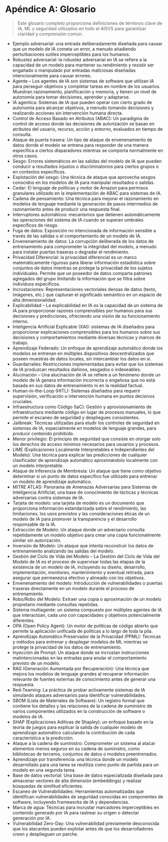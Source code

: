 # Apéndice A: Glosario

>Este glosario completo proporciona definiciones de términos clave de IA, ML y seguridad utilizados en todo el AISVS para garantizar claridad y comprensión común.

* Ejemplo adversarial: una entrada deliberadamente diseñada para causar que un modelo de IA cometa un error, a menudo añadiendo perturbaciones sutiles imperceptibles para los humanos.
  ​
* Robustez adversarial: la robustez adversarial en IA se refiere a la capacidad de un modelo para mantener su rendimiento y resistir ser engañado o manipulado por entradas maliciosas diseñadas intencionalmente para causar errores.
  ​
* Agente – Los agentes de IA son sistemas de software que utilizan IA para perseguir objetivos y completar tareas en nombre de los usuarios. Muestran razonamiento, planificación y memoria, y tienen un nivel de autonomía para tomar decisiones, aprender y adaptarse.
  ​
* IA agentica: Sistemas de IA que pueden operar con cierto grado de autonomía para alcanzar objetivos, a menudo tomando decisiones y realizando acciones sin intervención humana directa.
  ​
* Control de Acceso Basado en Atributos (ABAC): Un paradigma de control de acceso donde las decisiones de autorización se basan en atributos del usuario, recurso, acción y entorno, evaluados en tiempo de consulta.
  ​
* Ataque de puerta trasera: Un tipo de ataque de envenenamiento de datos donde el modelo se entrena para responder de una manera específica a ciertos disparadores mientras se comporta normalmente en otros casos.
  ​
* Sesgo: Errores sistemáticos en las salidas del modelo de IA que pueden conducir a resultados injustos o discriminatorios para ciertos grupos o en contextos específicos.
  ​
* Explotación del sesgo: Una técnica de ataque que aprovecha sesgos conocidos en los modelos de IA para manipular resultados o salidas.
  ​
* Cedar: El lenguaje de políticas y motor de Amazon para permisos granulares utilizado en la implementación de ABAC para sistemas de IA.
  ​
* Cadena de pensamiento: Una técnica para mejorar el razonamiento en modelos de lenguaje mediante la generación de pasos intermedios de razonamiento antes de producir una respuesta final.
  ​
* Interruptores automáticos: mecanismos que detienen automáticamente las operaciones del sistema de IA cuando se superan umbrales específicos de riesgo.
  ​
* Fuga de datos: Exposición no intencionada de información sensible a través de las salidas o el comportamiento de un modelo de IA.
  ​
* Envenenamiento de datos: La corrupción deliberada de los datos de entrenamiento para comprometer la integridad del modelo, a menudo para instalar puertas traseras o degradar el rendimiento.
  ​
* Privacidad Diferencial: la privacidad diferencial es un marco matemáticamente riguroso para liberar información estadística sobre conjuntos de datos mientras se protege la privacidad de los sujetos individuales. Permite que un poseedor de datos comparta patrones agregados del grupo limitando la información que se filtra sobre individuos específicos.
  ​
* Incrustaciones: Representaciones vectoriales densas de datos (texto, imágenes, etc.) que capturan el significado semántico en un espacio de alta dimensionalidad.
  ​
* Explicabilidad – La explicabilidad en IA es la capacidad de un sistema de IA para proporcionar razones comprensibles por humanos para sus decisiones y predicciones, ofreciendo una visión de su funcionamiento interno.
  ​
* Inteligencia Artificial Explicable (XAI): sistemas de IA diseñados para proporcionar explicaciones comprensibles para los humanos sobre sus decisiones y comportamientos mediante diversas técnicas y marcos de trabajo.
  ​
* Aprendizaje Federado: Un enfoque de aprendizaje automático donde los modelos se entrenan en múltiples dispositivos descentralizados que poseen muestras de datos locales, sin intercambiar los datos en sí.
  ​
* Guardarraíles: Restricciones implementadas para evitar que los sistemas de IA produzcan resultados dañinos, sesgados o indeseables.
  ​
* Alucinación – Una alucinación de IA se refiere a un fenómeno donde un modelo de IA genera información incorrecta o engañosa que no está basada en sus datos de entrenamiento ni en la realidad factual.
  ​
* Human-in-the-Loop (HITL): Sistemas diseñados para requerir supervisión, verificación o intervención humana en puntos decisivos cruciales.
  ​
* Infraestructura como Código (IaC): Gestión y aprovisionamiento de infraestructura mediante código en lugar de procesos manuales, lo que permite el escaneo de seguridad y despliegues consistentes.
  ​
* Jailbreak: Técnicas utilizadas para eludir los controles de seguridad en sistemas de IA, especialmente en modelos de lenguaje grandes, para producir contenido prohibido.
  ​
* Menor privilegio: El principio de seguridad que consiste en otorgar solo los derechos de acceso mínimos necesarios para usuarios y procesos.
  ​
* LIME (Explicaciones Localmente Interpretables e Independientes del Modelo): Una técnica para explicar las predicciones de cualquier clasificador de aprendizaje automático aproximándolo localmente con un modelo interpretable.
  ​
* Ataque de Inferencia de Membresía: Un ataque que tiene como objetivo determinar si un punto de datos específico fue utilizado para entrenar un modelo de aprendizaje automático.
  ​
* MITRE ATLAS: Panorama de Amenazas Adversarias para Sistemas de Inteligencia Artificial; una base de conocimiento de tácticas y técnicas adversarias contra sistemas de IA.
  ​
* Tarjeta de modelo: una tarjeta de modelo es un documento que proporciona información estandarizada sobre el rendimiento, las limitaciones, los usos previstos y las consideraciones éticas de un modelo de IA para promover la transparencia y el desarrollo responsable de la IA.
  ​
* Extracción de Modelo: Un ataque donde un adversario consulta repetidamente un modelo objetivo para crear una copia funcionalmente similar sin autorización.
  ​
* Inversión de Modelo: Un ataque que intenta reconstruir los datos de entrenamiento analizando las salidas del modelo.
  ​
* Gestión del Ciclo de Vida del Modelo – La Gestión del Ciclo de Vida del Modelo de IA es el proceso de supervisar todas las etapas de la existencia de un modelo de IA, incluyendo su diseño, desarrollo, implementación, monitoreo, mantenimiento y eventual retirada, para asegurar que permanezca efectivo y alineado con los objetivos.
  ​
* Envenenamiento del modelo: Introducción de vulnerabilidades o puertas traseras directamente en un modelo durante el proceso de entrenamiento.
  ​
* Robo/Robo del Modelo: Extraer una copia o aproximación de un modelo propietario mediante consultas repetidas.
  ​
* Sistema multiagente: un sistema compuesto por múltiples agentes de IA que interactúan, cada uno con capacidades y objetivos potencialmente diferentes.
  ​
* OPA (Open Policy Agent): Un motor de políticas de código abierto que permite la aplicación unificada de políticas a lo largo de toda la pila.
  ​
* Aprendizaje Automático Preservador de la Privacidad (PPML): Técnicas y métodos para entrenar y desplegar modelos de ML mientras se protege la privacidad de los datos de entrenamiento.
  ​
* Inyección de Prompt: Un ataque donde se incrustan instrucciones malintencionadas en las entradas para anular el comportamiento previsto de un modelo.
  ​
* RAG (Generación Aumentada por Recuperación): Una técnica que mejora los modelos de lenguaje grandes al recuperar información relevante de fuentes externas de conocimiento antes de generar una respuesta.
  ​
* Red-Teaming: La práctica de probar activamente sistemas de IA simulando ataques adversarios para identificar vulnerabilidades.
  ​
* SBOM (Lista de Materiales de Software): Un registro formal que contiene los detalles y las relaciones de la cadena de suministro de varios componentes utilizados en la construcción de software o modelos de IA.
  ​
* SHAP (Explicaciones Aditivas de Shapley): un enfoque basado en la teoría de juegos para explicar la salida de cualquier modelo de aprendizaje automático calculando la contribución de cada característica a la predicción.
  ​
* Ataque a la cadena de suministro: Comprometer un sistema al atacar elementos menos seguros en su cadena de suministro, como bibliotecas de terceros, conjuntos de datos o modelos preentrenados.
  ​
* Aprendizaje por transferencia: una técnica donde un modelo desarrollado para una tarea se reutiliza como punto de partida para un modelo en una segunda tarea.
  ​
* Base de datos vectorial: Una base de datos especializada diseñada para almacenar vectores de alta dimensión (embeddings) y realizar búsquedas de similitud eficientes.
  ​
* Escaneo de Vulnerabilidades: Herramientas automatizadas que identifican vulnerabilidades de seguridad conocidas en componentes de software, incluyendo frameworks de IA y dependencias.
  ​
* Marca de agua: Técnicas para incrustar marcadores imperceptibles en contenido generado por IA para rastrear su origen o detectar generación por IA.
  ​
* Vulnerabilidad Zero-Day: Una vulnerabilidad previamente desconocida que los atacantes pueden explotar antes de que los desarrolladores creen y desplieguen un parche.

